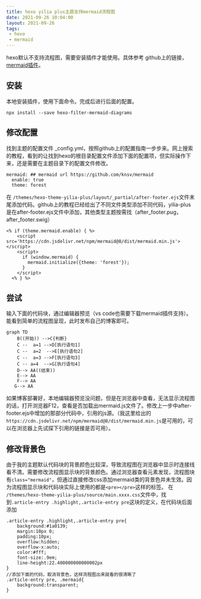 ```yaml
---
title: hexo yilia plus主题支持mermaid流程图
date: 2021-09-26 10:04:00
layout: 2021-09-26
tags: 
 - hexo
 - mermaid
---
```


hexo默认不支持流程图，需要安装插件才能使用。具体参考
github上的链接，<a href="https://github.com/webappdevelp/hexo-filter-mermaid-diagrams">mermaid插件</a>。

<!--more-->
## 安装
本地安装插件，使用下面命令。完成后进行后面的配置。
```
npx install --save hexo-filter-mermaid-diagrams
```

## 修改配置
找到主题的配置文件 _config.yml，按照github上的配置指南一步步来。网上搜索的教程，看到的让找到hexo的根目录配置文件添加下面的配置项，但实际操作下来，还是需要在主题目录下的配置文件修改。
```
mermaid: ## mermaid url https://github.com/knsv/mermaid
  enable: true
  theme: forest
```

在 ```/themes/hexo-theme-yilia-plus/layout/_partial/after-footer.ejs```文件末尾添加代码。github上的教程已经给出了不同文件类型添加不同代码，yilia-plus是在after-footer.ejs文件中添加，其他类型主题按需找（after_footer.pug，after_footer.swig）
```
<% if (theme.mermaid.enable) { %>
	<script src='https://cdn.jsdelivr.net/npm/mermaid@8/dist/mermaid.min.js'></script>
	<script>
	  if (window.mermaid) {
		mermaid.initialize({theme: 'forest'});
	  }
	</script>
  <% } %>
```

## 尝试
输入下面的代码块，通过编辑器预览（vs code也需要下载mermaid插件支持）。能看到简单的流程图呈现，此时发布自己的博客即可。
```mermaid
graph TD
    B((开始)) -->C{判断}
    C --  a=1 -->D[执行语句1]
    C --  a=2  -->E[执行语句2]
    C --  a=3 -->F[执行语句3]
    C -- a=4  -->G[执行语句4]
    D--> AA((结束))
    E--> AA
    F--> AA
   G--> AA      
```

如果博客部署好，本地编辑器预览没问题，但是在浏览器中查看，无法显示流程图的话，打开浏览器F12，查看是否加载出mermaid.js文件了。修改上一步中after-footer.ejs中增加的那部分代码中，引用的js源。（我这里给出的```https://cdn.jsdelivr.net/npm/mermaid@8/dist/mermaid.min.js```是可用的，可以在浏览器上先试探下引用的链接是否可用）。



## 修改背景色
由于我的主题默认代码块的背景颜色比较深，导致流程图在浏览器中显示时连接线看不清。需要修改流程图显示块的背景颜色。通过浏览器查看元素发现，流程图块有```class="mermaid"```，但通过直接修改css添加mermaid类的背景色并未生效。因为流程图显示块和代码块实际上使用的都是```<pre></pre>```这样的标签。
在 ```/themes/hexo-theme-yilia-plus/source/main.xxxx.css```文件中，找到```.article-entry .highlight,.article-entry pre```这块的定义，在代码块后面添加
```
.article-entry .highlight,.article-entry pre{
    background:#1a0139;
    margin:10px 0;
    padding:10px;
    overflow:hidden;
    overflow-x:auto;
    color:#fff;
    font-size:.9em;
    line-height:22.400000000000002px 
}
//添加下面的代码，取消背景色，这样流程图出来就看的很清晰了
.article-entry pre, .mermaid{
    background:transparent;
}
```